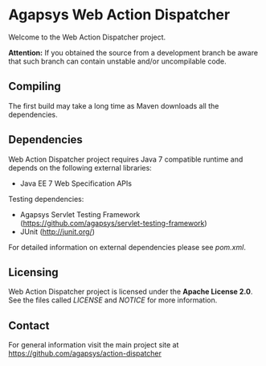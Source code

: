 # Agapsys Web Action Dispatcher

Welcome to the Web Action Dispatcher project.

**Attention:** If you obtained the source from a development branch be aware that  such branch can contain unstable and/or uncompilable code.

## Compiling

The first build may take a long time as Maven downloads all the dependencies.

## Dependencies

Web Action Dispatcher project requires Java 7 compatible runtime and depends on the following external libraries:

* Java EE 7 Web Specification APIs

Testing dependencies:
* Agapsys Servlet Testing Framework (https://github.com/agapsys/servlet-testing-framework)
* JUnit (http://junit.org/)

For detailed information on external dependencies please see *pom.xml*.

## Licensing

Web Action Dispatcher project is licensed under the **Apache License 2.0**. See the files called *LICENSE* and *NOTICE* for more information.

## Contact

For general information visit the main project site at https://github.com/agapsys/action-dispatcher
